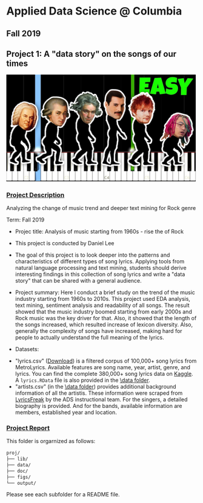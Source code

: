 # Applied Data Science @ Columbia
## Fall 2019
## Project 1: A "data story" on the songs of our times

<img src="figs/evolution.jpg" width="500">

### [Project Description](doc/)
Analyzing the change of music trend and deeper text mining for Rock genre

Term: Fall 2019

+ Projec title: Analysis of music starting from 1960s - rise the of Rock
+ This project is conducted by Daniel Lee

+ The goal of this project is to look deeper into the patterns and characteristics of different types of song lyrics. Applying tools from natural language processing and text mining, students should derive interesting findings in this collection of song lyrics and write a "data story" that can be shared with a general audience.

+ Project summary: Here I conduct a brief study on the trend of the music industry starting from 1960s to 2010s. This project used EDA analysis, text mining, sentiment analysis and readability of all songs. The result showed that the music industry boomed starting from early 2000s and Rock music was the key driver for that. Also, it showed that the length of the songs increased, which resulted increase of lexicon diversity. Also, generally the complexity of songs have increased, making hard for people to actually understand the full meaning of the lyrics.

+ Datasets:
- "lyrics.csv" ([Download](https://www.dropbox.com/s/3tfv5v73z0ec8vr/lyrics.csv?dl=0)) is a filtered corpus of 100,000+ song lyrics from MetroLyrics. Available features are song name, year, artist, genre, and lyrics. You can find the complete 380,000+ song lyrics data on [Kaggle](https://www.kaggle.com/gyani95/380000-lyrics-from-metrolyrics). A ```lyrics.RData``` file is also provided in the [\data folder](../data/).
- "artists.csv" (in the [\data folder](../data/)) provides additional background information of all the artistis. These information were scraped from [LyricsFreak](https://www.lyricsfreak.com/) by the ADS instructional team. For the singers, a detailed biography is provided. And for the bands, available information are members, established year and location. 

### [Project Report](doc/proj1.html)

This folder is orgarnized as follows:
```
proj/
├── lib/
├── data/
├── doc/
├── figs/
└── output/
```

Please see each subfolder for a README file.
